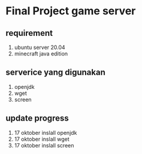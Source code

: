 # Final Project game server
## requirement
1. ubuntu server 20.04
2. minecraft java edition
## serverice yang digunakan
1. openjdk
2. wget
3. screen
## update progress
1. 17 oktober inslall openjdk
2. 17 oktober inslall wget
3. 17 oktober inslall screen
